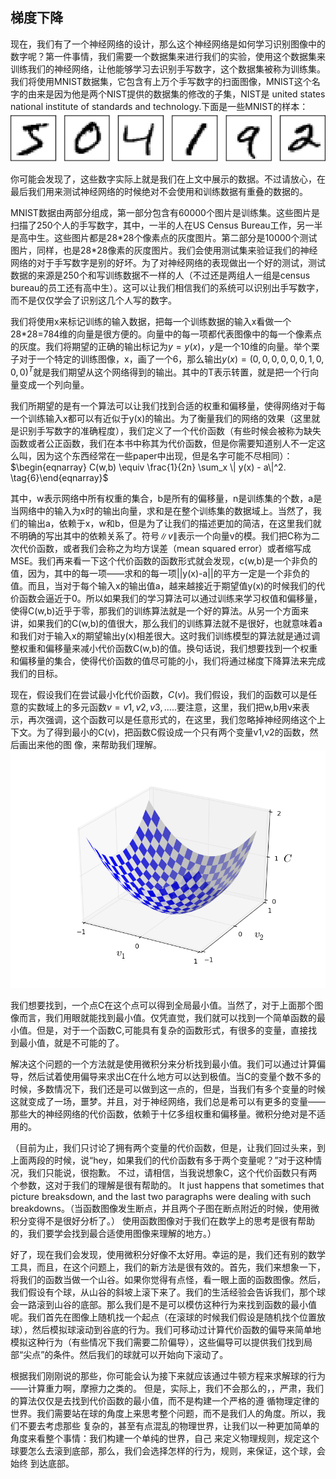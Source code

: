 ## 梯度下降

现在，我们有了一个神经网络的设计，那么这个神经网络是如何学习识别图像中的数字呢？第一件事情，我们需要一个数据集来进行我们的实验，使用这个数据集来训练我们的神经网络，让他能够学习去识别手写数字，这个数据集被称为训练集。我们将使用MNIST数据集，它包含有上万个手写数字的扫面图像，MNIST这个名字的由来是因为他是两个NIST提供的数据集的修改的子集，NIST是 united states national institute of standards and technology.下面是一些MNIST的样本：
![](./img/Ch1/Ch1.fig15.png)

你可能会发现了，这些数字实际上就是我们在上文中展示的数据。不过请放心，在最后我们用来测试神经网络的时候绝对不会使用和训练数据有重叠的数据的。

MNIST数据由两部分组成，第一部分包含有60000个图片是训练集。这些图片是扫描了250个人的手写数字，其中，一半的人在US Census Bureau工作，另一半是高中生。这些图片都是28\*28个像素点的灰度图片。第二部分是10000个测试图片，同样，也是28*28像素的灰度图片。我们会使用测试集来验证我们的神经网络的对于手写数字是别的好坏。为了对神经网络的表现做出一个好的测试，测试数据的来源是250个和写训练数据不一样的人（不过还是两组人一组是census bureau的员工还有高中生）。这可以让我们相信我们的系统可以识别出手写数字，而不是仅仅学会了识别这几个人写的数字。

我们将使用x来标记训练的输入数据，把每一个训练数据的输入x看做一个28*28=784维的向量是很方便的。向量中的每一项都代表图像中的每一个像素点的灰度。我们将期望的正确的输出标记为$y=y(x)，y$是一个10维的向量。举个栗子对于一个特定的训练图像，x，画了一个6，那么输出$y(x)=(0,0,0,0,0,0,1,0,0,0)^T$就是我们期望从这个网络得到的输出。其中的T表示转置，就是把一个行向量变成一个列向量。

我们所期望的是有一个算法可以让我们找到合适的权重和偏移量，使得网络对于每一个训练输入x都可以有近似于y(x)的输出。为了衡量我们的网络的效果（这里就是识别手写数字的准确程度），我们定义了一个代价函数（有些时候会被称为缺失函数或者公正函数，我们在本书中称其为代价函数，但是你需要知道别人不一定这么叫，因为这个东西经常在一些paper中出现，但是名字可能不尽相同）：
$\begin{eqnarray}  C(w,b) \equiv
  \frac{1}{2n} \sum_x \| y(x) - a\|^2.
\tag{6}\end{eqnarray}$

其中，w表示网络中所有权重的集合，b是所有的偏移量，n是训练集的个数，a是当网络中的输入为x时的输出向量，求和是在整个训练集的数据域上。当然了，我们的输出a，依赖于x，w和b，但是为了让我们的描述更加的简洁，在这里我们就不明确的写出其中的依赖关系了。符号$\| v \|$表示一个向量v的模。我们把C称为二次代价函数，或者我们会称之为均方误差（mean squared error）或者缩写成MSE。我们再来看一下这个代价函数的函数形式就会发现，c(w,b)是一个非负的值，因为，其中的每一项——求和的每一项||y(x)-a||的平方一定是一个非负的值。而且，当对于每个输入x的输出值a，越来越接近于期望值y(x)的时候我们的代价函数会逼近于0。所以如果我们的学习算法可以通过训练来学习权值和偏移量，使得C(w,b)近乎于零，那我们的训练算法就是一个好的算法。从另一个方面来讲，如果我们的C(w,b)的值很大，那么我们的训练算法就不是很好，也就意味着a和我们对于输入x的期望输出y(x)相差很大。这时我们训练模型的算法就是通过调整权重和偏移量来减小代价函数C(w,b)的值。换句话说，我们想要找到一个权重和偏移量的集合，使得代价函数的值尽可能的小，我们将通过梯度下降算法来完成我们的目标。

现在，假设我们在尝试最小化代价函数，$C(v)$。我们假设，我们的函数可以是任意的实数域上的多元函数$v=v1,v2,v3,.....$要注意，这里，我们把w,b用v来表示，再次强调，这个函数可以是任意形式的，在这里，我们忽略掉神经网络这个上下文。为了得到最小的C(v)，把函数C假设成一个只有两个变量v1,v2的函数，然后画出来他的图
像，来帮助我们理解。
![](./img/Ch1/Ch1.fig20.png)

我们想要找到，一个点C在这个点可以得到全局最小值。当然了，对于上面那个图像而言，我们用眼就能找到最小值。仅凭直觉，我们就可以找到一个简单函数的最小值。但是，对于一个函数C,可能具有复杂的函数形式，有很多的变量，直接找到最小值，就是不可能的了。

解决这个问题的一个方法就是使用微积分来分析找到最小值。我们可以通过计算偏导，然后试着使用偏导来求出C在什么地方可以达到极值。当C的变量个数不多的时候，多数情况下，我们还是可以做到这一点的，但是，当我们有多个变量的时候这就变成了一场，噩梦。并且，对于神经网络，我们总是希可以有更多的变量——那些大的神经网络的代价函数，依赖于十亿多组权重和偏移量。微积分绝对是不适用的。

（目前为止，我们只讨论了拥有两个变量的代价函数，但是，让我们回过头来，到上面两段的时候，说“hey，如果我们的代价函数有多于两个变量呢？”对于这种情况，我们只能说，很抱歉。 不过，请相信，当我说想象C，这个代价函数只有两个参数，这对于我们的理解是很有帮助的。 It just happens that sometimes that picture breaksdown, and the last two paragraphs were dealing with such breakdowns。（当函数图像发生断点，并且两个子图在断点附近的时候，使用微积分变得不是很好分析了。） 使用函数图像对于我们在数学上的思考是很有帮助的，我们要学会找到最合适使用图像来理解的地方。）

好了，现在我们会发现，使用微积分好像不太好用。幸运的是，我们还有别的数学工具，而且，在这个问题上，我们的新方法是很有效的。首先，我们来想象一下，将我们的函数当做一个山谷。如果你觉得有点怪，看一眼上面的函数图像。然后，我们假设有个球，从山谷的斜坡上滚下来了。我们的生活经验会告诉我们，那个球会一路滚到山谷的底部。那么我们是不是可以模仿这种行为来找到函数的最小值呢。我们首先在图像上随机找一个起点（在滚球的时候我们假设是随机找个位置放球），然后模拟球滚动到谷底的行为。我们可移动过计算代价函数的偏导来简单地模拟这种行为（有些情况下我们需要二阶偏导），这些偏导可以提供我们找到局部“尖点”的条件。然后我们的球就可以开始向下滚动了。

根据我们刚刚说的那些，你可能会认为接下来就应该通过牛顿方程来求解球的行为——计算重力啊，摩擦力之类的。
但是，实际上，我们不会那么的，，严肃，我们的算法仅仅是去找到代价函数的最小值，而不是构建一个严格的遵
循物理定律的世界。我们需要站在球的角度上来思考整个问题，而不是我们人的角度。所以，我们不要去考虑那些
复杂的，甚至有点混乱的物理世界，让我们以一种更加简单的角度来看整个事情：我们构建一个单纯的世界，自己
来定义物理规则，规定这个球要怎么去滚到底部，那么，我们会选择怎样的行为，规则，来保证，这个球，会始终
到达底部。
